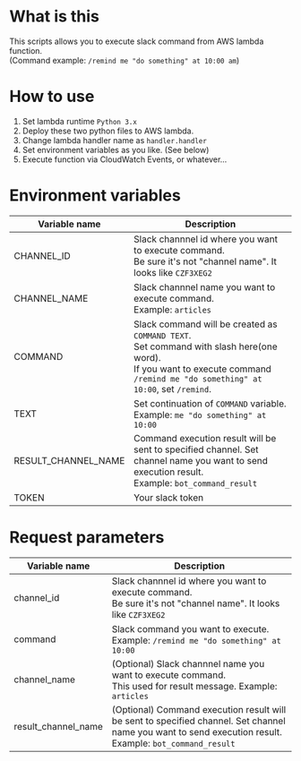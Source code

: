 # What is this
This scripts allows you to execute slack command from AWS lambda function.  
(Command example: `/remind me "do something" at 10:00 am`)

# How to use

1. Set lambda runtime `Python 3.x`
1. Deploy these two python files to AWS lambda.
1. Change lambda handler name as `handler.handler`
1. Set environment variables as you like. (See below)
1. Execute function via CloudWatch Events, or whatever...

# Environment variables

| Variable name | Description |
|--|--|
| CHANNEL_ID | Slack channnel id where you want to execute command.<br>Be sure it's not "channel name". It looks like `CZF3XEG2` |
| CHANNEL_NAME | Slack channnel name you want to execute command.<br>Example: `articles`|
| COMMAND | Slack command will be created as `COMMAND TEXT`.<br>Set command with slash here(one word). <br>If you want to execute command `/remind me "do something" at 10:00`, set `/remind`.|
| TEXT | Set continuation of `COMMAND` variable.<br>Example: `me "do something" at 10:00`|
| RESULT_CHANNEL_NAME | Command execution result will be sent to specified channel. Set channel name you want to send execution result. <br>Example: `bot_command_result` |
| TOKEN | Your slack token |

# Request parameters

| Variable name | Description |
|--|--|
| channel_id | Slack channnel id where you want to execute command.<br>Be sure it's not "channel name". It looks like `CZF3XEG2` |
| command | Slack command you want to execute.<br>Example: `/remind me "do something" at 10:00`|
| channel_name | (Optional) Slack channnel name you want to execute command.<br>This used for result message. Example: `articles`|
| result_channel_name | (Optional) Command execution result will be sent to specified channel. Set channel name you want to send execution result. <br>Example: `bot_command_result` |
